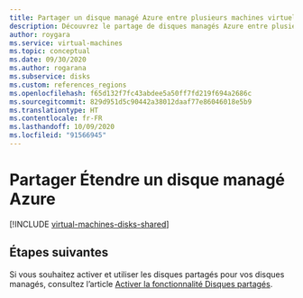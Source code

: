 ```yaml
---
title: Partager un disque managé Azure entre plusieurs machines virtuelles
description: Découvrez le partage de disques managés Azure entre plusieurs machines virtuelles Linux.
author: roygara
ms.service: virtual-machines
ms.topic: conceptual
ms.date: 09/30/2020
ms.author: rogarana
ms.subservice: disks
ms.custom: references_regions
ms.openlocfilehash: f65d132f7fc43abdee5a50ff7fd219f694a2686c
ms.sourcegitcommit: 829d951d5c90442a38012daaf77e86046018e5b9
ms.translationtype: HT
ms.contentlocale: fr-FR
ms.lasthandoff: 10/09/2020
ms.locfileid: "91566945"
---
```

# <a name="share-an-azure-managed-disk"></a>Partager Étendre un disque managé Azure

[!INCLUDE [virtual-machines-disks-shared](../../../includes/virtual-machines-disks-shared.md)]

## <a name="next-steps"></a>Étapes suivantes

Si vous souhaitez activer et utiliser les disques partagés pour vos disques managés, consultez l’article [Activer la fonctionnalité Disques partagés](../disks-shared-enable.md).